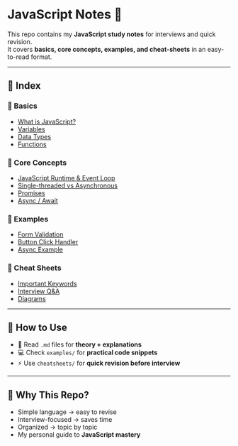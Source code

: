 # JavaScript Notes 📒

This repo contains my **JavaScript study notes** for interviews and quick revision.  
It covers **basics, core concepts, examples, and cheat-sheets** in an easy-to-read format.

---

## 📂 Index

### 🔹 Basics
- [What is JavaScript?](./basics/what-is-js.md)
- [Variables](./basics/variables.md)
- [Data Types](./basics/datatypes.md)
- [Functions](./basics/functions.md)

### 🔹 Core Concepts
- [JavaScript Runtime & Event Loop](./core-concepts/runtime.md)
- [Single-threaded vs Asynchronous](./core-concepts/single-threaded-vs-async.md)
- [Promises](./core-concepts/promises.md)
- [Async / Await](./core-concepts/async-await.md)

### 🔹 Examples
- [Form Validation](./examples/form-validation.js)
- [Button Click Handler](./examples/button-click.js)
- [Async Example](./examples/async-example.js)

### 🔹 Cheat Sheets
- [Important Keywords](./cheatsheets/keywords.md)
- [Interview Q&A](./cheatsheets/interview-qa.md)
- [Diagrams](./cheatsheets/diagrams.md)

---

## 🚀 How to Use
- 📖 Read `.md` files for **theory + explanations**  
- 💻 Check `examples/` for **practical code snippets**  
- ⚡ Use `cheatsheets/` for **quick revision before interview**  

---

## 🎯 Why This Repo?
- Simple language → easy to revise  
- Interview-focused → saves time  
- Organized → topic by topic  
- My personal guide to **JavaScript mastery**
